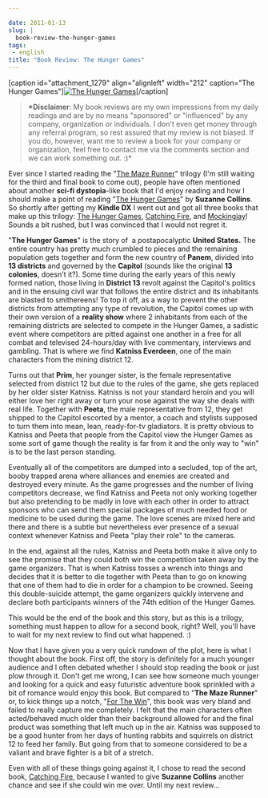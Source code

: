 ```yaml
---

date: 2011-01-13
slug: |
  book-review-the-hunger-games
tags:
 - english
title: "Book Review: The Hunger Games"
---
```


\[caption id="attachment_1279" align="alignleft" width="212"
caption="The Hunger Games"\][![The Hunger
Games](http://www.ogmaciel.com/wp-content/uploads/2011/01/cover-212x300.jpg)](http://www.ogmaciel.com/wp-content/uploads/2011/01/cover.jpg)\[/caption\]

> **\*Disclaimer**: My book reviews are my own impressions from my daily
> readings and are by no means "sponsored" or "influenced" by any
> company, organization or individuals. I don't even get money through
> any referral program, so rest assured that my review is not biased. If
> you do, however, want me to review a book for your company or
> organization, feel free to contact me via the comments section and we
> can work something out. :)\*

Ever since I started reading the "[The Maze
Runner](http://www.amazon.com/Maze-Runner-Trilogy-Book/dp/0385737955/ref=sr_1_1?ie=UTF8&qid=1294867243&sr=8-1)\"
trilogy (I'm still waiting for the third and final book to come out),
people have often mentioned about another **sci-fi dystopia**-like book
that I'd enjoy reading and how I should make a point of reading "[The
Hunger
Games](http://www.amazon.com/Hunger-Games-Book-1/dp/0439023521/ref=sr_1_1?s=books&ie=UTF8&qid=1294867793&sr=1-1)\"
by **Suzanne Collins**. So shortly after getting my **Kindle DX** I went
out and got all three books that make up this trilogy: [The Hunger
Games](http://www.amazon.com/Hunger-Games-Book-1/dp/0439023521/ref=pd_bxgy_b_img_c),
[Catching
Fire](http://www.amazon.com/Catching-Fire-Second-Hunger-Games/dp/0439023491/ref=pd_bxgy_b_img_b),
and
[Mockingjay](http://www.amazon.com/Mockingjay-Final-Book-Hunger-Games/dp/0439023513/ref=pd_bxgy_b_img_b)!
Sounds a bit rushed, but I was convinced that I would not regret it.

"**The Hunger Games**\" is the story of  a postapocalyptic **United
States.** The entire country has pretty much crumbled to pieces and the
remaining population gets together and form the new country of
**Panem**, divided into **13 districts** and governed by the **Capitol**
(sounds like the original **13 colonies**, doesn't it?). Some time
during the early years of this newly formed nation, those living in
**District 13** revolt against the Capitol's politics and in the ensuing
civil war that follows the entire district and its inhabitants are
blasted to smithereens! To top it off, as a way to prevent the other
districts from attempting any type of revolution, the Capitol comes up
with their own version of a **reality show** where 2 inhabitants from
each of the remaining districts are selected to compete in the Hunger
Games, a sadistic event where competitors are pitted against one another
in a free for all combat and televised 24-hours/day with live
commentary, interviews and gambling. That is where we find **Katniss
Everdeen**, one of the main characters from the mining district 12.

Turns out that **Prim**, her younger sister, is the female
representative selected from district 12 but due to the rules of the
game, she gets replaced by her older sister Katniss. Katniss is not your
standard heroin and you will either love her right away or turn your
nose against the way she deals with real life. Together with **Peeta**,
the male representative from 12, they get shipped to the Capitol
escorted by a mentor, a coach and stylists supposed to turn them into
mean, lean, ready-for-tv gladiators. It is pretty obvious to Katniss and
Peeta that people from the Capitol view the Hunger Games as some sort of
game though the reality is far from it and the only way to "win" is to
be the last person standing.

Eventually all of the competitors are dumped into a secluded, top of the
art, booby trapped arena where alliances and enemies are created and
destroyed every minute. As the game progresses and the number of living
competitors decrease, we find Katniss and Peeta not only working
together but also pretending to be madly in love with each other in
order to attract sponsors who can send them special packages of much
needed food or medicine to be used during the game. The love scenes are
mixed here and there and there is a subtle but nevertheless ever
presence of a sexual context whenever Katniss and Peeta "play their
role" to the cameras.

In the end, against all the rules, Katniss and Peeta both make it alive
only to see the promise that they could both win the competition taken
away by the game organizers. That is when Katniss tosses a wrench into
things and decides that it is better to die together with Peeta than to
go on knowing that one of them had to die in order for a champion to be
crowned. Seeing this double-suicide attempt, the game organizers quickly
intervene and declare both participants winners of the 74th edition of
the Hunger Games.

This would be the end of the book and this story, but as this is a
trilogy, something must happen to allow for a second book, right? Well,
you'll have to wait for my next review to find out what happened. :)

Now that I have given you a very quick rundown of the plot, here is what
I thought about the book. First off, the story is definitely for a much
younger audience and I often debated whether I should stop reading the
book or just plow through it. Don't get me wrong, I can see how someone
much younger and looking for a quick and easy futuristic adventure book
sprinkled with a bit of romance would enjoy this book. But compared to
"**The Maze Runner**\" or, to kick things up a notch, \"[For The
Win](http://www.amazon.com/Win-Cory-Doctorow/dp/B004E3XII0/ref=sr_1_1?ie=UTF8&qid=1294872952&sr=8-1)",
this book was very bland and failed to really capture me completely. I
felt that the main characters often acted/behaved much older than their
background allowed for and the final product was something that left
much up in the air. Katniss was supposed to be a good hunter from her
days of hunting rabbits and squirrels on district 12 to feed her family.
But going from that to someone considered to be a valiant and brave
fighter is a bit of a stretch.

Even with all of these things going against it, I chose to read the
second book, [Catching
Fire](http://www.amazon.com/Catching-Fire-Second-Hunger-Games/dp/0439023491/ref=pd_bxgy_b_img_b),
because I wanted to give **Suzanne Collins** another chance and see if
she could win me over. Until my next review...

